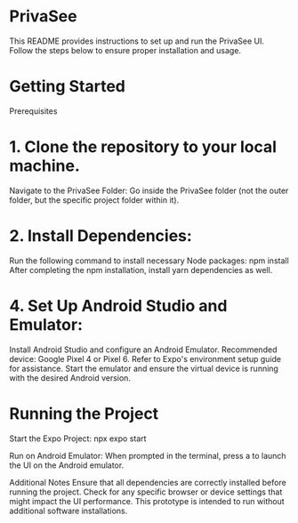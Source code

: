 # PrivaSee
This README provides instructions to set up and run the PrivaSee UI. Follow the steps below to ensure proper installation and usage.

# Getting Started
Prerequisites

# 1. Clone the repository to your local machine.
Navigate to the PrivaSee Folder:
Go inside the PrivaSee folder (not the outer folder, but the specific project folder within it).

# 2. Install Dependencies:
Run the following command to install necessary Node packages:
npm install
After completing the npm installation, install yarn dependencies as well.

# 4. Set Up Android Studio and Emulator:
Install Android Studio and configure an Android Emulator.
Recommended device: Google Pixel 4 or Pixel 6.
Refer to Expo's environment setup guide for assistance.
Start the emulator and ensure the virtual device is running with the desired Android version.

# Running the Project
Start the Expo Project:
npx expo start

Run on Android Emulator:
When prompted in the terminal, press a to launch the UI on the Android emulator.

Additional Notes
Ensure that all dependencies are correctly installed before running the project.
Check for any specific browser or device settings that might impact the UI performance.
This prototype is intended to run without additional software installations.


